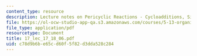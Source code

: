 ```yaml
---
content_type: resource
description: Lecture notes on Pericyclic Reactions - Cycloadditions, Sigmatropic Rearrangements.
file: https://ol-ocw-studio-app-qa.s3.amazonaws.com/courses/5-13-organic-chemistry-ii-fall-2006/c78d9b6be65cd60f5f82d3dda528c284_17_lec_17_18_06.pdf
file_type: application/pdf
resourcetype: Document
title: 17_lec_17_18_06.pdf
uid: c78d9b6b-e65c-d60f-5f82-d3dda528c284
---
```

